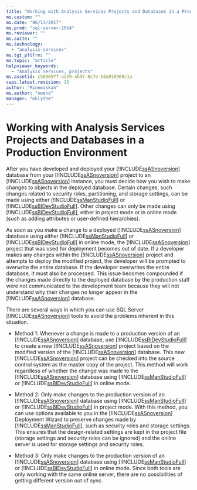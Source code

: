 ```yaml
---
title: "Working with Analysis Services Projects and Databases in a Production Environment | Microsoft Docs"
ms.custom: ""
ms.date: "06/13/2017"
ms.prod: "sql-server-2014"
ms.reviewer: ""
ms.suite: ""
ms.technology: 
  - "analysis-services"
ms.tgt_pltfrm: ""
ms.topic: "article"
helpviewer_keywords: 
  - "Analysis Services, projects"
ms.assetid: c589097f-ad29-4b97-8c7e-b8a910909c1a
caps.latest.revision: 15
author: "Minewiskan"
ms.author: "owend"
manager: "mblythe"
---
```

# Working with Analysis Services Projects and Databases in a Production Environment
  After you have developed and deployed your [!INCLUDE[ssASnoversion](../includes/ssasnoversion-md.md)] database from your [!INCLUDE[ssASnoversion](../includes/ssasnoversion-md.md)] project to an [!INCLUDE[ssASnoversion](../includes/ssasnoversion-md.md)] instance, you must decide how you wish to make changes to objects in the deployed database. Certain changes, such changes related to security roles, partitioning, and storage settings, can be made using either [!INCLUDE[ssManStudioFull](../includes/ssmanstudiofull-md.md)] or [!INCLUDE[ssBIDevStudioFull](../includes/ssbidevstudiofull-md.md)]. Other changes can only be made using [!INCLUDE[ssBIDevStudioFull](../includes/ssbidevstudiofull-md.md)], either in project mode or in online mode (such as adding attributes or user-defined hierarchies).  
  
 As soon as you make a change to a deployed [!INCLUDE[ssASnoversion](../includes/ssasnoversion-md.md)] database using either [!INCLUDE[ssManStudioFull](../includes/ssmanstudiofull-md.md)] or [!INCLUDE[ssBIDevStudioFull](../includes/ssbidevstudiofull-md.md)] in online mode, the [!INCLUDE[ssASnoversion](../includes/ssasnoversion-md.md)] project that was used for deployment becomes out of date. If a developer makes any changes within the [!INCLUDE[ssASnoversion](../includes/ssasnoversion-md.md)] project and attempts to deploy the modified project, the developer will be prompted to overwrite the entire database. If the developer overwrites the entire database, it must also be processed. This issue becomes compounded if the changes made directly to the deployed database by the production staff were not communicated to the development team because they will not understand why their changes no longer appear in the [!INCLUDE[ssASnoversion](../includes/ssasnoversion-md.md)] database.  
  
 There are several ways in which you can use SQL Server [!INCLUDE[ssASnoversion](../includes/ssasnoversion-md.md)] tools to avoid the problems inherent in this situation.  
  
-   Method 1: Whenever a change is made to a production version of an [!INCLUDE[ssASnoversion](../includes/ssasnoversion-md.md)] database, use [!INCLUDE[ssBIDevStudioFull](../includes/ssbidevstudiofull-md.md)] to create a new [!INCLUDE[ssASnoversion](../includes/ssasnoversion-md.md)] project based on the modified version of the [!INCLUDE[ssASnoversion](../includes/ssasnoversion-md.md)] database. This new [!INCLUDE[ssASnoversion](../includes/ssasnoversion-md.md)] project can be checked into the source control system as the master copy of the project. This method will work regardless of whether the change was made to the [!INCLUDE[ssASnoversion](../includes/ssasnoversion-md.md)] database using [!INCLUDE[ssManStudioFull](../includes/ssmanstudiofull-md.md)] or [!INCLUDE[ssBIDevStudioFull](../includes/ssbidevstudiofull-md.md)] in online mode.  
  
-   Method 2: Only make changes to the production version of an [!INCLUDE[ssASnoversion](../includes/ssasnoversion-md.md)] database using [!INCLUDE[ssManStudioFull](../includes/ssmanstudiofull-md.md)] or [!INCLUDE[ssBIDevStudioFull](../includes/ssbidevstudiofull-md.md)] in project mode. With this method, you can use options available to you in the [!INCLUDE[ssASnoversion](../includes/ssasnoversion-md.md)] Deployment Wizard to preserve changes made by [!INCLUDE[ssManStudioFull](../includes/ssmanstudiofull-md.md)], such as security roles and storage settings. This ensures that the design-related settings are kept in the project file (storage settings and security roles can be ignored) and the online server is used for storage settings and security roles.  
  
-   Method 3: Only make changes to the production version of an [!INCLUDE[ssASnoversion](../includes/ssasnoversion-md.md)] database using [!INCLUDE[ssManStudioFull](../includes/ssmanstudiofull-md.md)] or [!INCLUDE[ssBIDevStudioFull](../includes/ssbidevstudiofull-md.md)] in online mode. Since both tools are only working with the same online server, there are no possibilities of getting different version out of sync.  
  
  